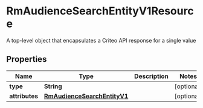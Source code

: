 

# RmAudienceSearchEntityV1Resource

A top-level object that encapsulates a Criteo API response for a single value

## Properties

| Name | Type | Description | Notes |
|------------ | ------------- | ------------- | -------------|
|**type** | **String** |  |  [optional] |
|**attributes** | [**RmAudienceSearchEntityV1**](RmAudienceSearchEntityV1.md) |  |  [optional] |




